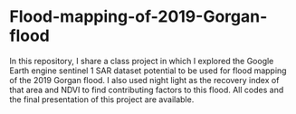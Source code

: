 # Flood-mapping-of-2019-Gorgan-flood
In this repository, I share a class project in which I explored the Google Earth engine sentinel 1 SAR dataset potential to be used for flood mapping of the 2019 Gorgan flood. I also used night light as the recovery index of that area and NDVI to find contributing factors to this flood. All codes and the final presentation of this project are available.
